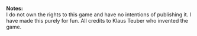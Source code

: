 **Notes:**  
I do not own the rights to this game and have no intentions of publishing it. I have made this purely for fun. All credits to Klaus Teuber who invented the game.
